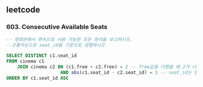 ## leetcode 
### 603. Consecutive Available Seats

```sql
-- 영화관에서 연속으로 사용 가능한 모든 좌석을 보고하시오.
--오름차순으로 seat_id을 기준으로 정렬하시오

SELECT DISTINCT c1.seat_id 
FROM cinema c1 
    JOIN cinema c2 ON (c1.free + c2.free) = 2 -- free값을 더했을 때 2가 나오면 연속되는 자리 
                    AND abs(c1.seat_id - c2.seat_id) = 1 -- seat_id는 1씩 차이나야 함 
ORDER BY c1.seat_id ASC 
```
